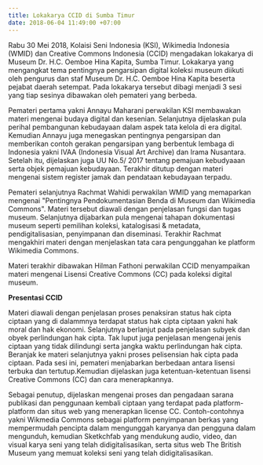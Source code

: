 ```yaml
---
title: Lokakarya CCID di Sumba Timur
date: 2018-06-04 11:49:00 +07:00
---
```


Rabu 30 Mei 2018, Kolaisi Seni Indonesia (KSI), Wikimedia Indonesia (WMID) dan Creative Commons Indonesia (CCID) mengadakan lokakarya di Museum Dr. H.C. Oemboe Hina Kapita, Sumba Timur. Lokakarya yang mengangkat tema pentingnya pengarsipan digital koleksi museum diikuti oleh pengurus dan staf Museum Dr. H.C. Oemboe Hina Kapita beserta pejabat daerah setempat.  Pada lokakarya tersebut dibagi menjadi 3 sesi yang tiap sesinya dibawakan oleh pemateri yang berbeda.

Pemateri pertama yakni Annayu Maharani perwakilan KSI membawakan materi mengenai budaya digital dan kesenian. Selanjutnya dijelaskan pula perihal pembangunan kebudayaan dalam aspek tata kelola di era digital. Kemudian Annayu juga menegaskan pentingnya pengarsipan dan memberikan contoh gerakan pengarsipan yang berbentuk lembaga di Indonesia yakni IVAA (Indonesia Visual Art Archive) dan Irama Nusantara. Setelah itu, dijelaskan juga UU No.5/ 2017 tentang pemajuan kebudyaaan serta objek pemajuan kebudayaan. Terakhir ditutup dengan materi mengenai sistem register jamak dan pendataan kebudayaan terpadu.

Pemateri selanjutnya Rachmat Wahidi perwakilan WMID yang memaparkan mengenai "Pentingnya Pendokumentasian Benda di Museum dan Wikimedia Commons". Materi tersebut diawali dengan penjelasan fungsi dan tugas museum. Selanjutnya dijabarkan pula mengenai tahapan dokumentasi museum seperti pemilihan koleksi, katalogisasi & metadata, pendigitalisasian, penyimpanan dan diseminasi. Terakhir Rachmat mengakhiri materi dengan menjelaskan tata cara  pengunggahan ke platform Wikimedia Commons.

Materi terakhir dibawakan Hilman Fathoni perwakilan CCID menyampaikan materi  mengenai Lisensi Creative Commons (CC) pada koleksi digital museum.

**Presentasi CCID**

Materi diawali dengan penjelasan proses penaksiran status hak cipta ciptaan yang di dalammnya terdapat status hak cipta ciptaan yakni hak moral dan hak ekonomi. Selanjutnya berlanjut pada penjelasan subyek dan obyek perlindungan hak cipta. Tak luput juga penjelasan mengenai jenis ciptaan yang tidak dilindungi serta jangka waktu perlindungan hak cipta. Beranjak ke materi selanjutnya yakni proses pelisensian hak cipta pada ciptaan. Pada sesi ini, pemateri menjabarkan berbedaan antara lisensi terbuka dan tertutup.Kemudian dijelaskan juga ketentuan-ketentuan lisensi Creative Commons (CC) dan cara menerapkannya. 

Sebagai penutup, dijelaskan mengenai proses dan pengadaan sarana publikasi dan penggunaan kembali ciptaan yang terdapat pada platform-platform dan situs web yang menerapkan license CC.  Contoh-contohnya yakni Wikmedia Commons sebagai platform penyimpanan berkas yang mempermudah pencipta dalam mengunggah karyanya dan pengguna dalam mengunduh, kemudian Sketkchfab yang mendukung audio, video, dan visual karya seni yang telah didigitalisasikan, serta situs web The British Museum yang memuat koleksi seni yang telah didigitalisasikan.